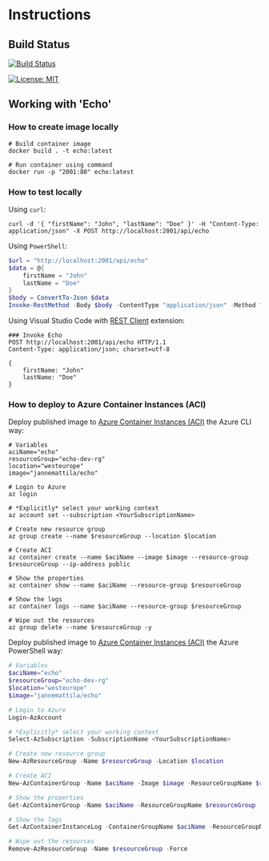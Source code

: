 # Instructions

## Build Status

[![Build Status](https://dev.azure.com/jannemattila/jannemattila/_apis/build/status/JanneMattila.Echo?branchName=master)](https://dev.azure.com/jannemattila/jannemattila/_build/latest?definitionId=43&branchName=master)

[![License: MIT](https://img.shields.io/badge/License-MIT-yellow.svg)](https://opensource.org/licenses/MIT)

## Working with 'Echo'

### How to create image locally

```batch
# Build container image
docker build . -t echo:latest

# Run container using command
docker run -p "2001:80" echo:latest
``` 

### How to test locally

Using `curl`:

```batch
curl -d '{ "firstName": "John", "lastName": "Doe" }' -H "Content-Type: application/json" -X POST http://localhost:2001/api/echo
``` 

Using `PowerShell`:

```powershell
$url = "http://localhost:2001/api/echo"
$data = @{
    firstName = "John"
    lastName = "Doe"
}
$body = ConvertTo-Json $data
Invoke-RestMethod -Body $body -ContentType "application/json" -Method "POST" -DisableKeepAlive -Uri $url
``` 

Using Visual Studio Code with [REST Client](https://marketplace.visualstudio.com/items?itemName=humao.rest-client) extension:

```http
### Invoke Echo
POST http://localhost:2001/api/echo HTTP/1.1
Content-Type: application/json; charset=utf-8

{
    firstName: "John"
    lastName: "Doe"
}
``` 

### How to deploy to Azure Container Instances (ACI)

Deploy published image to [Azure Container Instances (ACI)](https://docs.microsoft.com/en-us/azure/container-instances/) the Azure CLI way:

```batch
# Variables
aciName="echo"
resourceGroup="echo-dev-rg"
location="westeurope"
image="jannemattila/echo"

# Login to Azure
az login

# *Explicitly* select your working context
az account set --subscription <YourSubscriptionName>

# Create new resource group
az group create --name $resourceGroup --location $location

# Create ACI
az container create --name $aciName --image $image --resource-group $resourceGroup --ip-address public

# Show the properties
az container show --name $aciName --resource-group $resourceGroup

# Show the logs
az container logs --name $aciName --resource-group $resourceGroup

# Wipe out the resources
az group delete --name $resourceGroup -y
``` 

Deploy published image to [Azure Container Instances (ACI)](https://docs.microsoft.com/en-us/azure/container-instances/) the Azure PowerShell way:

```powershell
# Variables
$aciName="echo"
$resourceGroup="echo-dev-rg"
$location="westeurope"
$image="jannemattila/echo"

# Login to Azure
Login-AzAccount

# *Explicitly* select your working context
Select-AzSubscription -SubscriptionName <YourSubscriptionName>

# Create new resource group
New-AzResourceGroup -Name $resourceGroup -Location $location

# Create ACI
New-AzContainerGroup -Name $aciName -Image $image -ResourceGroupName $resourceGroup -IpAddressType Public

# Show the properties
Get-AzContainerGroup -Name $aciName -ResourceGroupName $resourceGroup

# Show the logs
Get-AzContainerInstanceLog -ContainerGroupName $aciName -ResourceGroupName $resourceGroup

# Wipe out the resources
Remove-AzResourceGroup -Name $resourceGroup -Force
```
